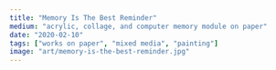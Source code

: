```yaml
---
title: "Memory Is The Best Reminder"
medium: "acrylic, collage, and computer memory module on paper"
date: "2020-02-10"
tags: ["works on paper", "mixed media", "painting"]
image: "art/memory-is-the-best-reminder.jpg"
---
```

